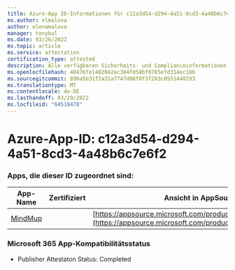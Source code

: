 ```yaml
---
title: Azure-App ID-Informationen für c12a3d54-d294-4a51-8cd3-4a48b6c7e6f2
ms.author: elmalova
author: elenamalova
manager: tonybal
ms.date: 03/26/2022
ms.topic: article
ms.service: attestation
certification_type: attested
description: Alle verfügbaren Sicherheits- und Complianceinformationen für c12a3d54-d294-4a51-8cd3-4a48b6c7e6f2.
ms.openlocfilehash: 40476fe1482042ec304fd58bf0785efd314ec186
ms.sourcegitcommit: 890a5b31f2a31a7747d88f0f3f203c0551440293
ms.translationtype: MT
ms.contentlocale: de-DE
ms.lasthandoff: 03/29/2022
ms.locfileid: "64518478"
---
```

# <a name="azure-app-id-c12a3d54-d294-4a51-8cd3-4a48b6c7e6f2"></a>Azure-App-ID: c12a3d54-d294-4a51-8cd3-4a48b6c7e6f2


### <a name="apps-associated-with-this-id"></a>Apps, die dieser ID zugeordnet sind:
| **App-Name** | **Zertifiziert** | **Ansicht in AppSource** |
|--------------|---------------|-----------------------|
| [MindMup](../forward/WA200001759.md) |  | [https://appsource.microsoft.com/product/office/WA200001759](https://appsource.microsoft.com/product/office/WA200001759) |

### <a name="microsoft-365-app-compliance-status"></a>Microsoft 365 App-Kompatibilitätsstatus
- Publisher Attestaton Status: Completed
